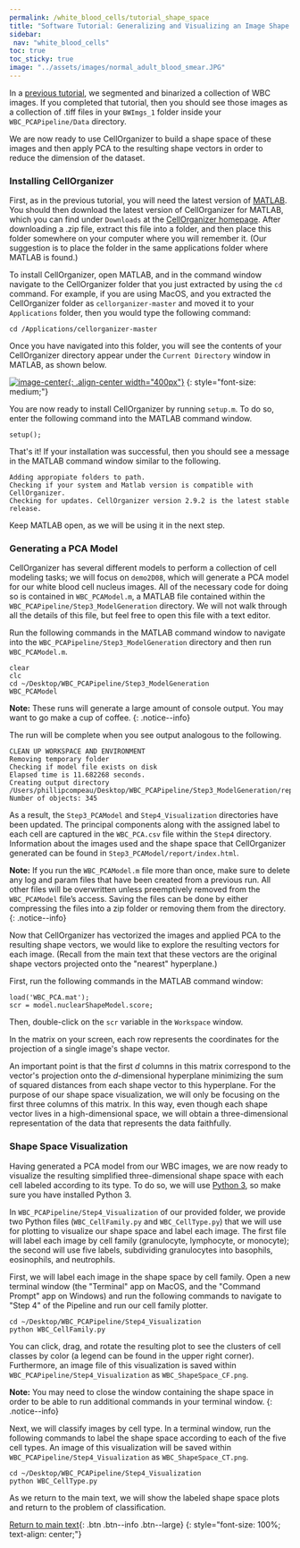 ```yaml
---
permalink: /white_blood_cells/tutorial_shape_space
title: "Software Tutorial: Generalizing and Visualizing an Image Shape Space After Applying PCA"
sidebar:
 nav: "white_blood_cells"
toc: true
toc_sticky: true
image: "../assets/images/normal_adult_blood_smear.JPG"
---
```


In a [previous tutorial](tutorial_nuclear_segmentation), we segmented and binarized a collection of WBC images. If you completed that tutorial, then you should see those images as a collection of .tiff files in your `BWImgs_1` folder inside your `WBC_PCAPipeline/Data` directory.

We are now ready to use CellOrganizer to build a shape space of these images and then apply PCA to the resulting shape vectors in order to reduce the dimension of the dataset.

### Installing CellOrganizer

First, as in the previous tutorial, you will need the latest version of <a href="https://www.mathworks.com/products/matlab.html" target="_blank">MATLAB</a>. You should then download the latest version of CellOrganizer for MATLAB, which you can find under `Downloads` at the <a href="http://www.cellorganizer.org" target="_blank">CellOrganizer homepage</a>. After downloading a .zip file, extract this file into a folder, and then place this folder somewhere on your computer where you will remember it. (Our suggestion is to place the folder in the same applications folder where MATLAB is found.)

To install CellOrganizer, open MATLAB, and in the command window navigate to the CellOrganizer folder that you just extracted by using the `cd` command. For example, if you are using MacOS, and you extracted the CellOrganizer folder as `cellorganizer-master` and moved it to your `Applications` folder, then you would type the following command:

~~~
cd /Applications/cellorganizer-master
~~~

Once you have navigated into this folder, you will see the contents of your CellOrganizer directory appear under the `Current Directory` window in MATLAB, as shown below.

[![image-center](../assets/images/600px/CellOrganizer_installation_directory.png){: .align-center width="400px"}](../assets/images/CellOrganizer_installation_directory.png)
{: style="font-size: medium;"}

You are now ready to install CellOrganizer by running `setup.m`. To do so, enter the following command into the MATLAB command window.

~~~
setup();
~~~

That's it! If your installation was successful, then you should see a message in the MATLAB command window similar to the following.

~~~
Adding appropiate folders to path.
Checking if your system and Matlab version is compatible with CellOrganizer.
Checking for updates. CellOrganizer version 2.9.2 is the latest stable release.
~~~

Keep MATLAB open, as we will be using it in the next step.

### Generating a PCA Model

CellOrganizer has several different models to perform a collection of cell modeling tasks; we will focus on `demo2D08`, which will generate a PCA model for our white blood cell nucleus images. All of the necessary code for doing so is contained in `WBC_PCAModel.m`, a MATLAB file contained within the `WBC_PCAPipeline/Step3_ModelGeneration` directory. We will not walk through all the details of this file, but feel free to open this file with a text editor.

Run the following commands in the MATLAB command window to navigate into the `WBC_PCAPipeline/Step3_ModelGeneration` directory and then run `WBC_PCAModel.m`.

~~~
clear
clc
cd ~/Desktop/WBC_PCAPipeline/Step3_ModelGeneration
WBC_PCAModel
~~~

**Note:** These runs will generate a large amount of console output. You may want to go make a cup of coffee.
{: .notice--info}

The run will be complete when you see output analogous to the following.

~~~
CLEAN UP WORKSPACE AND ENVIRONMENT
Removing temporary folder
Checking if model file exists on disk
Elapsed time is 11.682268 seconds.
Creating output directory /Users/phillipcompeau/Desktop/WBC_PCAPipeline/Step3_ModelGeneration/report
Number of objects: 345
~~~

As a result, the `Step3_PCAModel` and `Step4_Visualization` directories have been updated. The principal components along with the assigned label to each cell are captured in the `WBC_PCA.csv` file within the `Step4` directory. Information about the images used and the shape space that CellOrganizer generated can be found in `Step3_PCAModel/report/index.html`.

**Note:** If you run the `WBC_PCAModel.m` file more than once, make sure to delete any log and param files that have been created from a previous run. All other files will be overwritten unless preemptively removed from the `WBC_PCAModel` file’s access. Saving the files can be done by either compressing the files into a zip folder or removing them from the directory.
{: .notice--info}

Now that CellOrganizer has vectorized the images and applied PCA to the resulting shape vectors, we would like to explore the resulting vectors for each image. (Recall from the main text that these vectors are the original shape vectors projected onto the "nearest" hyperplane.)

First, run the following commands in the MATLAB command window:

~~~
load('WBC_PCA.mat');
scr = model.nuclearShapeModel.score;
~~~

Then, double-click on the `scr` variable in the `Workspace` window.

In the matrix on your screen, each row represents the coordinates for the projection of a single image's shape vector.

An important point is that the first *d* columns in this matrix correspond to the vector's projection onto the *d*-dimensional hyperplane minimizing the sum of squared distances from each shape vector to this hyperplane. For the purpose of our shape space visualization, we will only be focusing on the first three columns of this matrix. In this way, even though each shape vector lives in a high-dimensional space, we will obtain a three-dimensional representation of the data that represents the data faithfully.

### Shape Space Visualization

Having generated a PCA model from our WBC images, we are now ready to visualize the resulting simplified three-dimensional shape space with each cell labeled according to its type. To do so, we will use <a href="https://www.python.org/downloads/" target="_blank">Python 3</a>, so make sure you have installed Python 3.

In `WBC_PCAPipeline/Step4_Visualization` of our provided folder, we provide two Python files (`WBC_CellFamily.py` and `WBC_CellType.py`) that we will use for plotting to visualize our shape space and label each image. The first file will label each image by cell family (granulocyte, lymphocyte, or monocyte); the second will use five labels, subdividing granulocytes into basophils, eosinophils, and neutrophils.

First, we will label each image in the shape space by cell family. Open a new terminal window (the "Terminal" app on MacOS, and the "Command Prompt" app on Windows) and run the following commands to navigate to "Step 4" of the Pipeline and run our cell family plotter.

~~~
cd ~/Desktop/WBC_PCAPipeline/Step4_Visualization
python WBC_CellFamily.py
~~~

You can click, drag, and rotate the resulting plot to see the clusters of cell classes by color (a legend can be found in the upper right corner). Furthermore, an image file of this visualization is saved within `WBC_PCAPipeline/Step4_Visualization` as `WBC_ShapeSpace_CF.png`.

**Note:** You may need to close the window containing the shape space in order to be able to run additional commands in your terminal window.
{: .notice--info}

Next, we will classify images by cell type. In a terminal window, run the following commands to label the shape space according to each of the five cell types. An image of this visualization will be saved within `WBC_PCAPipeline/Step4_Visualization` as `WBC_ShapeSpace_CT.png`.

~~~
cd ~/Desktop/WBC_PCAPipeline/Step4_Visualization
python WBC_CellType.py
~~~

As we return to the main text, we will show the labeled shape space plots and return to the problem of classification.

[Return to main text](pca#visualizing-the-wbc-shape-space-after-pca){: .btn .btn--info .btn--large}
{: style="font-size: 100%; text-align: center;"}

